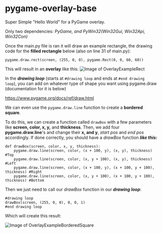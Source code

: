 # pygame-overlay-base
Super Simple "Hello World" for a PyGame overlay.

Only two dependencies: *PyGame, and PyWin32(Win32Gui, Win32Api, Win32Con)*

Once the main.py file is ran it will draw an example rectangle, the drawing code for the **filled rectangle** below (also on line 31 of main.py):

```pygame.draw.rect(screen, (255, 0, 0), pygame.Rect(0, 0, 60, 60))```

This will result in an **overlay** like this:
![Image of OverlayExampleRect](https://media.discordapp.net/attachments/733974815735808041/753114041462816788/unknown.png?width=825&height=464)

In the ***drawing loop*** (starts at `#drawing loop` and ends at `#end drawing loop`), you can add on whatever type of shape you want using pygame.draw (documentation for it is below)

https://www.pygame.org/docs/ref/draw.html

We can even use the ```pygame.draw.line``` function to create a **bordered square**.

To do this, we can create a function called `drawBox` with a few parameters like **screen, color, x, y,** and **thickness**. Then, we add four **pygame.draw.line**'s and change their **x, and y**, *start pos* and *end pos* accordingly. If done correctly, you should have a *drawBox* function ***like this:***

```
def drawBox(screen, color, x, y, thickness):
    pygame.draw.line(screen, color, (x + 100, y), (x, y), thickness) #Top
    pygame.draw.line(screen, color, (x, y + 100), (x, y), thickness) #Left
    pygame.draw.line(screen, color, (x + 100, y), (x + 100, y + 100), thickness) #Right
    pygame.draw.line(screen, color, (x, y + 100), (x + 100, y + 100), thickness) #Bottom
```

Then we just need to call our *drawBox* function in our ***drawing loop***:

```
#drawing loop
drawBox(screen, (255, 0, 0), 0, 0, 1)
#end drawing loop
```

Which will create this result:

![Image of OverlayExampleBorderedSquare](https://media.discordapp.net/attachments/733974815735808041/753119629978894376/unknown.png?width=825&height=464)
